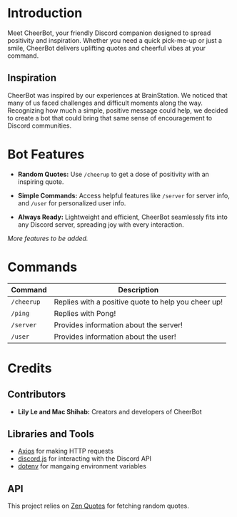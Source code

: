 # Introduction

Meet CheerBot, your friendly Discord companion designed to spread positivity and inspiration. Whether you need a quick pick-me-up or just a smile, CheerBot delivers uplifting quotes and cheerful vibes at your command.

## Inspiration

CheerBot was inspired by our experiences at BrainStation. We noticed that many of us faced challenges and difficult moments along the way. Recognizing how much a simple, positive message could help, we decided to create a bot that could bring that same sense of encouragement to Discord communities.

# Bot Features

- **Random Quotes:** Use `/cheerup` to get a dose of positivity with an inspiring quote.

- **Simple Commands:** Access helpful features like `/server` for server info, and `/user` for personalized user info.

- **Always Ready:** Lightweight and efficient, CheerBot seamlessly fits into any Discord server, spreading joy with every interaction.

*More features to be added.*

# Commands

| Command      | Description                                        |
|--------------|----------------------------------------------------|
| `/cheerup`   | Replies with a positive quote to help you cheer up!|
| `/ping`      | Replies with Pong!                                |
| `/server`    | Provides information about the server!            |
| `/user`      | Provides information about the user!              |

# Credits

## Contributors

- **Lily Le and Mac Shihab:** Creators and developers of CheerBot

## Libraries and Tools

- [Axios](https://www.npmjs.com/package/axios) for making HTTP requests
- [discord.js](https://www.npmjs.com/package/discord.js) for interacting with the Discord API
- [dotenv](https://www.npmjs.com/package/dotenv) for mangaing environment variables

## API

This project relies on [Zen Quotes](https://zenquotes.io) for fetching random quotes.